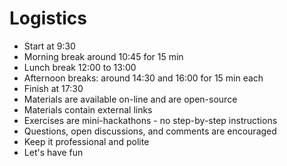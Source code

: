 # Logistics #

* Start at 9:30
* Morning break around 10:45 for 15 min
* Lunch break 12:00 to 13:00
* Afternoon breaks: around 14:30 and 16:00 for 15 min each 
* Finish at 17:30
* Materials are available on-line and are open-source
* Materials contain external links
* Exercises are mini-hackathons - no step-by-step instructions
* Questions, open discussions, and comments are encouraged
* Keep it professional and polite
* Let's have fun
